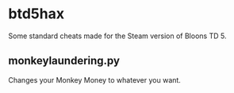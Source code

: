 # btd5hax
Some standard cheats made for the Steam version of Bloons TD 5.
## monkeylaundering.py
Changes your Monkey Money to whatever you want.
